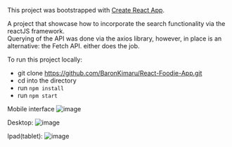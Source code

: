 This project was bootstrapped with [Create React App](https://github.com/facebook/create-react-app).

A project that showcase how to incorporate the search functionality via the reactJS framework.   
Querying of the API was done via the axios library, however, in place is an alternative: the Fetch API. either does the job.

To run this project locally:
* git clone https://github.com/BaronKimaru/React-Foodie-App.git
* cd into the directory
* run `npm install`
* run `npm start`

Mobile interface
![image](https://user-images.githubusercontent.com/16536231/72791687-c8a83480-3c48-11ea-85d6-945e830cf2d7.png)

Desktop:
![image](https://user-images.githubusercontent.com/16536231/72790645-099f4980-3c47-11ea-8fda-2901cd347110.png)

Ipad(tablet):
![image](https://user-images.githubusercontent.com/16536231/72792007-52f09880-3c49-11ea-8418-daaac6725ad9.png)



